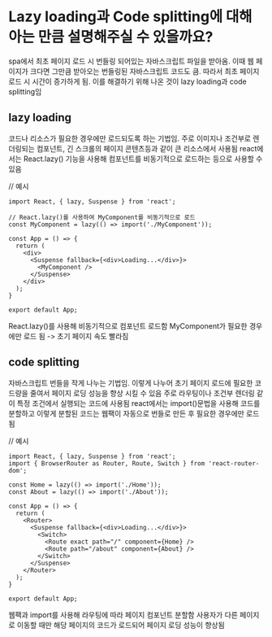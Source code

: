 # Lazy loading과 Code splitting에 대해 아는 만큼 설명해주실 수 있을까요?

spa에서 최초 페이지 로드 시 번들링 되어있는 자바스크립트 파일을 받아옴. 이때 웹 페이지가 크다면 그만큼 받아오는 번들링된 자바스크립트 코드도 큼. 따라서 최초 페이지 로드 시 시간이 증가하게 됨.
이를 해결하기 위해 나온 것이 lazy loading과 code splitting임

## lazy loading

코드나 리소스가 필요한 경우에만 로드되도록 하는 기법임.
주로 이미지나 조건부로 렌더링되는 컴포넌트, 긴 스크롤의 페이지 콘텐츠등과 같이 큰 리소스에서 사용됨
react에서는 React.lazy() 기능을 사용해 컴포넌트를 비동기적으로 로드하는 등으로 사용할 수 있음

// 예시

```
import React, { lazy, Suspense } from 'react';

// React.lazy()를 사용하여 MyComponent를 비동기적으로 로드
const MyComponent = lazy(() => import('./MyComponent'));

const App = () => {
  return (
    <div>
      <Suspense fallback={<div>Loading...</div>}>
        <MyComponent />
      </Suspense>
    </div>
  );
}

export default App;
```

React.lazy()를 사용해 비동기적으로 컴포넌트 로드함
MyComponent가 필요한 경우에만 로드 됨 -> 초기 페이지 속도 빨라짐

## code splitting

자바스크립트 번들을 작게 나누는 기법임.
이렇게 나누어 초기 페이지 로드에 필요한 코드량을 줄여서 페이지 로딩 성능을 향상 시킬 수 있음
주로 라우팅이나 조건부 렌더링 같이 특정 조건에서 실행되는 코드에 사용됨
react에서는 import()문법을 사용해 코드를 분할하고 이렇게 분할된 코드는 웹팩이 자동으로 번들로 만든 후 필요한 경우에만 로드됨

// 예시

```
import React, { lazy, Suspense } from 'react';
import { BrowserRouter as Router, Route, Switch } from 'react-router-dom';

const Home = lazy(() => import('./Home'));
const About = lazy(() => import('./About'));

const App = () => {
  return (
    <Router>
      <Suspense fallback={<div>Loading...</div>}>
        <Switch>
          <Route exact path="/" component={Home} />
          <Route path="/about" component={About} />
        </Switch>
      </Suspense>
    </Router>
  );
}

export default App;
```

웹팩과 import를 사용해 라우팅에 따라 페이지 컴포넌트 분할함
사용자가 다른 페이지로 이동할 때만 해당 페이지의 코드가 로드되어 페이지 로딩 성능이 향상됨
